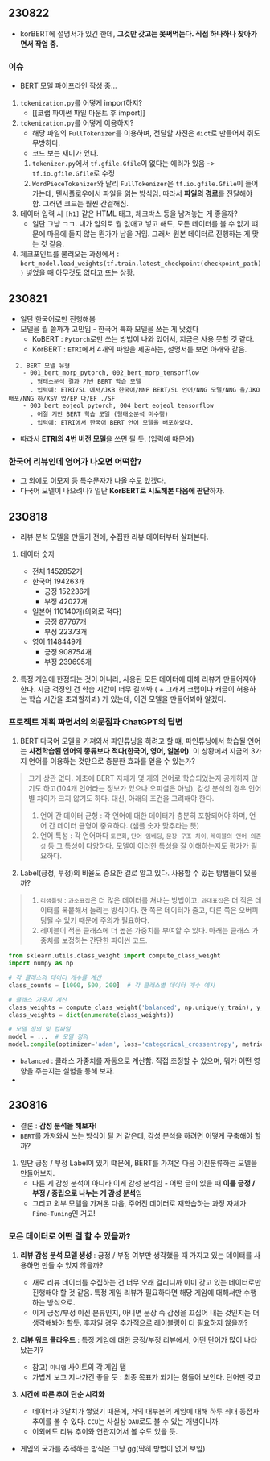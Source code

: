 
## 230822
- korBERT에 설명서가 있긴 한데, **그것만 갖고는 못써먹는다. 직접 하나하나 찾아가면서 작업 중.**

### 이슈
- BERT 모델 파이프라인 작성 중...
1. `tokenization.py`를 어떻게 import하지?
	- [[코랩 파이썬 파일 마운트 후 import]] 
2. `tokenization.py`를 어떻게 이용하지?
	- 해당 파일의 `FullTokenizer`를 이용하며, 전달할 사전은 `dict`로 만들어서 줘도 무방하다. 
	- 코드 보는 재미가 있다.
	1) `tokenizer.py`에서 `tf.gfile.Gfile`이 없다는 에러가 있음 -> `tf.io.gfile.Gfile`로 수정
	2) `WordPieceTokenizer`와 달리 `FullTokenizer`은 `tf.io.gfile.Gfile`이 들어가는데, 텐서플로우에서 파일을 읽는 방식임. 따라서 **파일의 경로**를 전달해야 함. 그러면 코드는 훨씬 간결해짐.
3. 데이터 입력 시 `[h1]` 같은 HTML 태그, 체크박스 등을 남겨놓는 게 좋을까?
	- 일단 그냥 ㄱㄱ. 내가 임의로 뭘 없애고 넣고 해도, 모든 데이터를 볼 수 없기 떄문에 마음에 들지 않는 뭔가가 남을 거임. 그래서 원본 데이터로 진행하는 게 맞는 것 같음.
4. 체크포인트를 불러오는 과정에서 : `bert_model.load_weights(tf.train.latest_checkpoint(checkpoint_path))` 넣었을 때 아무것도 없다고 뜨는 상황. 

## 230821
- 일단 한국어로만 진행해봄
- 모델을 뭘 쓸까가 고민임 - 한국어 특화 모델을 쓰는 게 낫겠다
	- KoBERT : `Pytorch`로만 쓰는 방법이 나와 있어서, 지금은 사용 못할 것 같다.
	- KorBERT : `ETRI`에서 4개의 파일을 제공하는, 설명서를 보면 아래와 같음.
```
  2. BERT 모델 유형
    - 001_bert_morp_pytorch, 002_bert_morp_tensorflow
	  . 형태소분석 결과 기반 BERT 학습 모델
	  . 입력예: ETRI/SL 에서/JKB 한국어/NNP BERT/SL 언어/NNG 모델/NNG 을/JKO 배포/NNG 하/XSV 었/EP 다/EF ./SF
    - 003_bert_eojeol_pytorch, 004_bert_eojeol_tensorflow
	  . 어절 기반 BERT 학습 모델 (형태소분석 미수행)
	  . 입력예: ETRI에서 한국어 BERT 언어 모델을 배포하였다.
```
- 따라서 **ETRI의 4번 버전 모델**을 쓰면 될 듯. (입력예 때문에)

### 한국어 리뷰인데 영어가 나오면 어떡함?
- 그 외에도 이모지 등 특수문자가 나올 수도 있겠다.
- 다국어 모델이 나으려나? 일단 **KorBERT로 시도해본 다음에 판단**하자.


## 230818

 - 리뷰 분석 모델을 만들기 전에, 수집한 리뷰 데이터부터 살펴본다.
1. 데이터 숫자
	- 전체 1452852개
	- 한국어 194263개
		- 긍정 152236개
		- 부정 42027개
	- 일본어 110140개(의외로 적다)
		- 긍정 87767개
		- 부정 22373개
	- 영어 1148449개
		- 긍정 908754개
		- 부정 239695개

2. 특정 게임에 한정되는 것이 아니라, 사용된 모든 데이터에 대해 리뷰가 만들어져야 한다. 지금 걱정인 건 학습 시간이 너무 길까봐 ( + 그래서 코랩이나 캐글이 허용하는 학습 시간을 초과할까봐) 가 있는데, 이건 모델을 만들어봐야 알겠다.

### 프로젝트 계획 짜면서의 의문점과 ChatGPT의 답변

1. BERT 다국어 모델을 가져와서 파인튜닝을 하려고 할 떄, 파인튜닝에서 학습될 언어는 **사전학습된 언어의 종류보다 적다(한국어, 영어, 일본어)**. 이 상황에서 지금의 3가지 언어를 이용하는 것만으로 충분한 효과를 얻을 수 있는가?
> 크게 상관 없다. 애초에 BERT 자체가 몇 개의 언어로 학습되었는지 공개하지 않기도 하고(104개 언어라는 정보가 있으나 오피셜은 아님),  감성 분석의 경우 언어 별 차이가 크지 않기도 하다.
> 대신, 아래의 조건을 고려해야 한다.
> 1. 언어 간 데이터 균형 : 각 언어에 대한 데이터가 충분히 포함되어야 하며, 언어 간 데이터 균형이 중요하다. (샘플 숫자 맞추라는 뜻)
> 2. 언어 특성 : 각 언어마다 `토큰화`, `단어 임베딩`, `문장 구조 차이`, `레이블의 언어 의존성` 등 그 특성이 다양하다. 모델이 이러한 특성을 잘 이해하는지도 평가가 필요하다.

2. Label(긍정, 부정)의 비율도 중요한 걸로 알고 있다. 사용할 수 있는 방법들이 있을까?
> 1. `리샘플링` : `과소표집`은 더 많은 데이터를 쳐내는 방법이고, `과대표집`은 더 적은 데이터를 복붙해서 늘리는 방식이다. 한 쪽은 데이터가 줄고, 다른 쪽은 오버피팅될 수 있기 때문에 주의가 필요하다.
> 2. 레이블이 적은 클래스에 더 높은 가중치를 부여할 수 있다. 아래는 클래스 가중치를 보정하는 간단한 파이썬 코드.
```python
from sklearn.utils.class_weight import compute_class_weight
import numpy as np

# 각 클래스의 데이터 개수를 계산
class_counts = [1000, 500, 200]  # 각 클래스별 데이터 개수 예시

# 클래스 가중치 계산
class_weights = compute_class_weight('balanced', np.unique(y_train), y_train)
class_weights = dict(enumerate(class_weights))

# 모델 정의 및 컴파일
model = ...  # 모델 정의
model.compile(optimizer='adam', loss='categorical_crossentropy', metrics=['accuracy'], class_weight=class_weights)
```
- `balanced` : 클래스 가중치를 자동으로 계산함. 직접 조정할 수 있으며, 뭐가 어떤 영향을 주는지는 실험을 통해 보자.
- 

## 230816

- 결론 : **감성 분석을 해보자!**
- `BERT`를 가져와서 쓰는 방식이 될 거 같은데, 감성 분석을 하려면 어떻게 구축해야 할까?
1. 일단 긍정 / 부정 Label이 있기 떄문에, BERT를 가져온 다음 이진분류하는 모델을 만들어보자.
	- 다른 게 감성 분석이 아니라 이게 감성 분석임 - 어떤 글이 있을 때 **이를 긍정 / 부정 / 중립으로 나누는 게 감성 분석**임
	- 그리고 외부 모델을 가져온 다음, 주어진 데이터로 재학습하는 과정 자체가 `Fine-Tuning`인 거고!

### 모은 데이터로 어떤 걸 할 수 있을까?
1. **리뷰 감성 분석 모델 생성** : 긍정 / 부정 여부만 생각했을 때 가지고 있는 데이터를 사용하면 만들 수 있지 않을까?
	- 새로 리뷰 데이터를 수집하는 건 너무 오래 걸리니까 이미 갖고 있는 데이터로만 진행해야 할 것 같음. 특정 게임 리뷰가 필요하다면 해당 게임에 대해서만 수행하는 방식으로.
	- 이게 긍정/부정 이진 분류인지, 아니면 문장 속 감정을 끄집어 내는 것인지는 더 생각해봐야 할듯. 후자일 경우 추가적으로 레이블링이 더 필요하지 않을까?
2. **리뷰 워드 클라우드** : 특정 게임에 대한 긍정/부정 리뷰에서, 어떤 단어가 많이 나타났는가?
	- 참고) `미니맵` 사이트의 각 게임 탭
	- 가볍게 보고 지나가긴 좋을 듯 : 최종 목표가 되기는 힘들어 보인다. 단어만 갖고 

3. **시간에 따른 추이 단순 시각화**
	- 데이터가 3달치가 쌓였기 때문에, 거의 대부분의 게임에 대해 하루 최대 동접자 추이를 볼 수 있다. `CCU`는 사실상 `DAU`로도 볼 수 있는 개념이니까.
	- 이외에도 리뷰 추이와 연관지어서 볼 수도 있을 듯.
- 게임의 국가를 추적하는 방식은 그냥 gg(딱히 방법이 없어 보임)